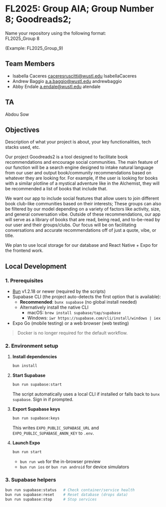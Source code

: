 # FL2025: Group AIA; Group Number 8; Goodreads2;

Name your repository using the following format:  
FL2025_Group 8

(Example: FL2025_Group_9)

## Team Members
- Isabella Caceres caceresruscitti@wustl.edu IsabellaCaceres
- Andrew Baggio a.a.baggio@wustl.edu andrewbaggio
- Abby Endale a.endale@wustl.edu atendale

## TA
Abdou Sow

## Objectives
Description of what your project is about, your key functionalities, tech stacks used, etc. 

Our project Goodreads2 is a tool designed to facilitate book recommendations and encourage social communities. The main feature of our function will be a search engine designed to intake natural language from our user and output book/community recommendations based on whatever they are looking for. For example, if the user is looking for books with a similar plotline of a mystical adventure like in the Alchemist, they will be recommended a list of books that include that. 

We want our app to include social features that allow users to join different book club-like communities based on their interests; These groups can also be filtered by our model depending on a variety of factors like activity, size, and general conversation vibe. Outside of these recommendations, our app will serve as a library of books that are read, being read, and to-be-read by our user and their groups/clubs. Our focus will be on facilitating conversations and accurate recommendations off of just a quote, vibe, or title.

We plan to use local storage for our database and React Native + Expo for the frontend work.



## Local Development

### 1. Prerequisites

- [Bun](https://bun.sh) v1.2.18 or newer (required by the scripts)
- Supabase CLI (the project auto-detects the first option that is available):
  - **Recommended**: `bunx supabase` (no global install needed)
  - Alternatively install the native CLI
    - macOS: `brew install supabase/tap/supabase`
    - Windows: `iwr https://supabase.com/cli/install/windows | iex`
- Expo Go (mobile testing) or a web browser (web testing)

> Docker is no longer required for the default workflow.

### 2. Environment setup

1. **Install dependencies**

   ```bash
   bun install
   ```

2. **Start Supabase**

   ```bash
   bun run supabase:start
   ```

   The script automatically uses a local CLI if installed or falls back to `bunx supabase`. Sign in if prompted.

3. **Export Supabase keys**

   ```bash
   bun run supabase:keys
   ```

   This writes `EXPO_PUBLIC_SUPABASE_URL` and `EXPO_PUBLIC_SUPABASE_ANON_KEY` to `.env`.

4. **Launch Expo**

   ```bash
   bun run start
   ```

   - `bun run web` for the in-browser preview
   - `bun run ios` or `bun run android` for device simulators

### 3. Supabase helpers

```bash
bun run supabase:status   # Check container/service health
bun run supabase:reset    # Reset database (drops data)
bun run supabase:stop     # Stop services
```

